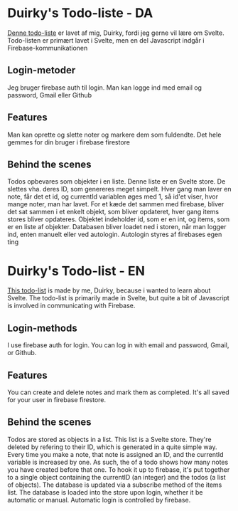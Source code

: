 # Duirky's Todo-liste - DA
[Denne todo-liste](https://todo-list-smoky-psi.vercel.app/) er lavet af mig, Duirky, fordi jeg gerne vil lære om Svelte. Todo-listen er primært lavet i Svelte, men en del Javascript indgår i Firebase-kommunikationen

## Login-metoder
Jeg bruger firebase auth til login. Man kan logge ind med email og password, Gmail eller Github

## Features
Man kan oprette og slette noter og markere dem som fuldendte. Det hele gemmes for din bruger i firebase firestore

## Behind the scenes
Todos opbevares som objekter i en liste. Denne liste er en Svelte store. De slettes vha. deres ID, som genereres meget simpelt. Hver gang man laver en note, får det et id, og currentId variablen øges med 1, så id'et viser, hvor mange noter, man har lavet. For et kæde det sammen med firebase, bliver det sat sammen i et enkelt objekt, som bliver opdateret, hver gang items stores bliver opdateres. Objektet indeholder id, som er en int, og items, som er en liste af objekter. Databasen bliver loadet ned i storen, når man logger ind, enten manuelt eller ved autologin. Autologin styres af firebases egen ting

# Duirky's Todo-list - EN
[This todo-list](https://todo-list-smoky-psi.vercel.app/) is made by me, Duirky, because i wanted to learn about Svelte. The todo-list is primarily made in Svelte, but quite a bit of Javascript is involved in communicating with Firebase.

## Login-methods
I use firebase auth for login. You can log in with email and password, Gmail, or Github.

## Features
You can create and delete notes and mark them as completed. It's all saved for your user in firebase firestore.

## Behind the scenes
Todos are stored as objects in a list. This list is a Svelte store. They're deleted by refering to their ID, which is generated in a quite simple way. Every time you make a note, that note is assigned an ID, and the currentId variable is increased by one. As such, the of a todo shows how many notes you have created before that one. To hook it up to firebase, it's put together to a single object containing the currentID (an integer) and the todos (a list of objects). The database is updated via a subscribe method of the items list. The database is loaded into the store upon login, whether it be automatic or manual. Automatic login is controlled by firebase.
